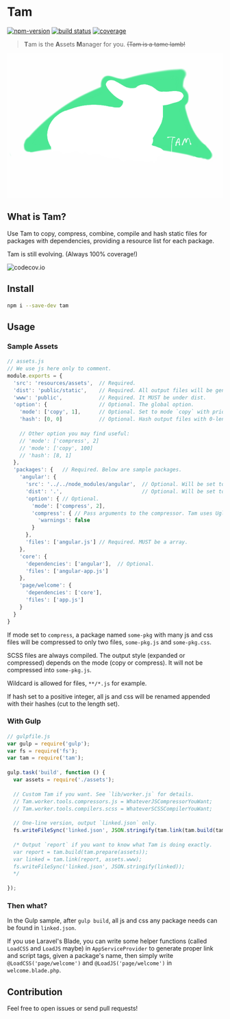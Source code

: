 # Tam

[![npm-version](https://img.shields.io/npm/v/tam.svg)](https://www.npmjs.com/package/tam)
[![build status](https://api.travis-ci.org/arrowrowe/tam.svg)](https://travis-ci.org/arrowrowe/tam)
[![coverage](http://codecov.io/github/arrowrowe/tam/coverage.svg?branch=master)](http://codecov.io/github/arrowrowe/tam?branch=master)

> **T**am is the **A**ssets **M**anager for you. ~~(Tam is a tame lamb!~~

![Tam is a tame lamb!](tam.png)

## What is Tam?

Use Tam to copy, compress, combine, compile and hash static files for packages with dependencies, providing a resource list for each package.

Tam is still evolving. (Always 100% coverage!)

![codecov.io](http://codecov.io/github/arrowrowe/tam/branch.svg?branch=master)

## Install

```sh
npm i --save-dev tam
```

## Usage

### Sample Assets

```javascript
// assets.js
// We use js here only to comment.
module.exports = {
  'src': 'resources/assets',  // Required.
  'dist': 'public/static',    // Required. All output files will be generated here.
  'www': 'public',            // Required. It MUST be under dist.
  'option': {                 // Optional. The global option.
    'mode': ['copy', 1],      // Optional. Set to mode `copy` with priority 1. It is default.
    'hash': [0, 0]            // Optional. Hash output files with 0-length hash. (i.e., do not hash.) It is default.

    // Other option you may find useful:
    // 'mode': ['compress', 2]
    // 'mode': ['copy', 100]
    // 'hash': [8, 1]
  },
  'packages': {   // Required. Below are sample packages.
    'angular': {
      'src': '../../node_modules/angular',  // Optional. Will be set to the package's name if left blank.
      'dist': '.',                          // Optional. Will be set to the package's name if left blank.
      'option': { // Optional.
        'mode': ['compress', 2],
        'compress': { // Pass arguments to the compressor. Tam uses UglifyJS for default.
          'warnings': false
        }
      },
      'files': ['angular.js'] // Required. MUST be a array.
    },
    'core': {
      'dependencies': ['angular'],  // Optional.
      'files': ['angular-app.js']
    },
    'page/welcome': {
      'dependencies': ['core'],
      'files': ['app.js']
    }
  }
}
```

If mode set to `compress`, a package named `some-pkg` with many js and css files will be compressed to only two files, `some-pkg.js` and `some-pkg.css`.

SCSS files are always compiled. The output style (expanded or compressed) depends on the mode (copy or compress). It will not be compressed into `some-pkg.js`.

Wildcard is allowed for files, `**/*.js` for example.

If hash set to a positive integer, all js and css will be renamed appended with their hashes (cut to the length set).

### With Gulp

```javascript
// gulpfile.js
var gulp = require('gulp');
var fs = require('fs');
var tam = require('tam');

gulp.task('build', function () {
  var assets = require('./assets');

  // Custom Tam if you want. See `lib/worker.js` for details.
  // Tam.worker.tools.compressors.js = WhateverJSCompressorYouWant;
  // Tam.worker.tools.compilers.scss = WhateverSCSSCompilerYouWant;

  // One-line version, output `linked.json` only.
  fs.writeFileSync('linked.json', JSON.stringify(tam.link(tam.build(tam.prepare(assets)), assets.www)));

  /* Output `report` if you want to know what Tam is doing exactly.
  var report = tam.build(tam.prepare(assets));
  var linked = tam.link(report, assets.www);
  fs.writeFileSync('linked.json', JSON.stringify(linked));
  */

});
```

### Then what?

In the Gulp sample, after `gulp build`, all js and css any package needs can be found in `linked.json`.

If you use Laravel's Blade, you can write some helper functions (called `LoadCSS` and `LoadJS` maybe) in `AppServiceProvider` to generate proper link and script tags, given a package's name, then simply write `@LoadCSS('page/welcome')` and `@LoadJS('page/welcome')` in `welcome.blade.php`.

## Contribution

Feel free to open issues or send pull requests!

